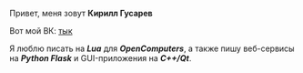 Привет, меня зовут **Кирилл Гусарев**

Вот мой ВК: [тык](http://vk.com/kgusarev/ "kgusarev")

Я люблю писать на ***Lua*** для ***OpenComputers***, а также пишу веб-сервисы на ***Python Flask*** и GUI-приложения на ***C++/Qt***.


<!---
- 👋 Hi, I’m @GusarevKirill
- 👀 I’m interested in ...
- 🌱 I’m currently learning ...
- 💞️ I’m looking to collaborate on ...
- 📫 How to reach me ...
--->

<!---
GusarevKirill/GusarevKirill is a ✨ special ✨ repository because its `README.md` (this file) appears on your GitHub profile.
You can click the Preview link to take a look at your changes.
--->
